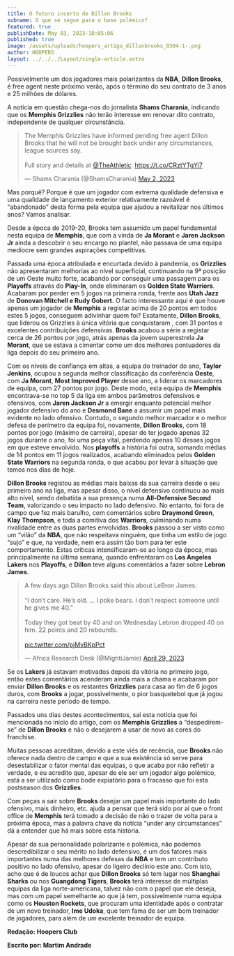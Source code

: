 ```yaml
---
title: O futuro incerto de Dillon Brooks
subname: O que se segue para o base polémico?
featured: true
publishDate: May 03, 2023-10:05:06
published: true
image: /assets/uploads/hoopers_artigo_dillonbrooks_0304-1-.png
author: HOOPERS
layout: ../../../Layout/single-article.astro
---
```

Possivelmente um dos jogadores mais polarizantes da **NBA**, **Dillon Brooks**, é free agent neste próximo verão, após o término do seu contrato de 3 anos e 25 milhões de dólares.



A notícia em questão chega-nos do jornalista **Shams Charania**, indicando que os **Memphis Grizzlies** não terão interesse em renovar dito contrato, independente de qualquer circunstância.



<blockquote class="twitter-tweet"><p lang="en" dir="ltr">The Memphis Grizzlies have informed pending free agent Dillon Brooks that he will not be brought back under any circumstances, league sources say.<br><br>Full story and details at <a href="https://twitter.com/TheAthletic?ref_src=twsrc%5Etfw">@TheAthletic</a>: <a href="https://t.co/CRztYTgYi7">https://t.co/CRztYTgYi7</a></p>&mdash; Shams Charania (@ShamsCharania) <a href="https://twitter.com/ShamsCharania/status/1653430519315714049?ref_src=twsrc%5Etfw">May 2, 2023</a></blockquote> <script async src="https://platform.twitter.com/widgets.js" charset="utf-8"></script>



Mas porquê? Porque é que um jogador com extrema qualidade defensiva e uma qualidade de lançamento exterior relativamente razoável é “abandonado” desta forma pela equipa que ajudou a revitalizar nos últimos anos? Vamos analisar.



Desde a época de 2019-20, Brooks tem assumido um papel fundamental nesta equipa de **Memphis**, que com a vinda de **Ja Morant** e **Jaren Jackson Jr** ainda a descobrir o seu encargo no plantel, não passava de uma equipa medíocre sem grandes aspirações competitivas.



Passada uma época atribulada e encurtada devido à pandemia, os **Grizzlies** não apresentaram melhorias ao nível superficial, continuando na 9ª posição de um Oeste muito forte, acabando por conseguir uma passagem para os **Playoffs** através do **Play-In**, onde eliminaram os **Golden State Warriors**. Acabaram por perder em 5 jogos na primeira ronda, frente aos **Utah Jazz** de **Donovan Mitchell e Rudy Gobert.** O facto interessante aqui é que houve apenas um jogador de **Memphis** a registar acima de 20 pontos em todos estes 5 jogos, conseguem adivinhar quem foi? Exatamente, **Dillon Brooks**, que liderou os Grizzlies à única vitória que conquistaram , com 31 pontos e excelentes contribuições defensivas. **Brooks** acabou a série a registar cerca de 26 pontos por jogo, atrás apenas da jovem superestrela **Ja Morant**, que se estava a cimentar como um dos melhores pontuadores da liga depois do seu primeiro ano.



Com os níveis de confiança em altas, a equipa do treinador do ano, **Taylor Jenkins**, ocupou a segunda melhor classificação da conferência **Oeste**, com **Ja Morant**, **Most Improved Player** desse ano, a liderar os marcadores de equipa, com 27 pontos por jogo. Deste modo, esta equipa de **Memphis** encontrava-se no top 5 da liga em ambos parâmetros defensivos e ofensivos, com **Jaren Jackson Jr** a emergir enquanto potencial melhor jogador defensivo do ano e **Desmond Bane** a assumir um papel mais evidente no lado ofensivo. Contudo, o segundo melhor marcador e o melhor defesa de perímetro da equipa foi, novamente, **Dillon Brooks**, com 18 pontos por jogo (máximo de carreira), apesar de ter jogado apenas 32 jogos durante o ano, foi uma peça vital, perdendo apenas 10 desses jogos em que esteve envolvido. Nos **playoffs** a história foi outra, somando médias de 14 pontos em 11 jogos realizados, acabando eliminados pelos **Golden State Warriors** na segunda ronda, o que acabou por levar à situação que temos nos dias de hoje.



**Dillon Brooks** registou as médias mais baixas da sua carreira desde o seu primeiro ano na liga, mas apesar disso, o nível defensivo continuou ao mais alto nível, sendo debatida a sua presença numa **All-Defensive Second Team**, valorizando o seu impacto no lado defensivo. No entanto, foi fora de campo que fez mais barulho, com comentários sobre **Draymond Green**, **Klay Thompson**, e toda a comitiva dos **Warriors**, culminando numa rivalidade entre as duas partes envolvidas. **Brooks** passou a ser visto como um “vilão” da **NBA**, que não respeitava ninguém, que tinha um estilo de jogo “sujo” e que, na verdade, nem era assim tão bom para ter este comportamento. Estas críticas intensificaram-se ao longo da época, mas principalmente na última semana, quando enfrentaram os **Los Angeles Lakers** nos **Playoffs**, e **Dillon** teve alguns comentários a fazer sobre **Lebron James**.



<blockquote class="twitter-tweet"><p lang="en" dir="ltr">A few days ago Dillon Brooks said this about LeBron James: <br><br>“I don’t care. He’s old. … I poke bears. I don’t respect someone until he gives me 40.”<br><br>Today they got beat by 40 and on Wednesday Lebron dropped 40 on him. 22 points and 20 rebounds. <br><br> <a href="https://t.co/pjMvBKpPct">pic.twitter.com/pjMvBKpPct</a></p>&mdash; Africa Research Desk (@MightiJamie) <a href="https://twitter.com/MightiJamie/status/1652190296732577792?ref_src=twsrc%5Etfw">April 29, 2023</a></blockquote> <script async src="https://platform.twitter.com/widgets.js" charset="utf-8"></script>



Se os **Lakers** já estavam motivados depois da vitória no primeiro jogo, então estes comentários acenderam ainda mais a chama e acabaram por enviar **Dillon Brooks** e os restantes **Grizzlies** para casa ao fim de 6 jogos duros, com **Brooks** a jogar, possivelmente, o pior basquetebol que já jogou na carreira neste período de tempo.



Passados uns dias destes acontecimentos, sai esta notícia que foi mencionada no início do artigo, com os **Memphis Grizzlies** a “despedirem-se” de **Dillon Brooks** e não o desejarem a usar de novo as cores do franchise. 



Muitas pessoas acreditam, devido a este viés de recência, que **Brooks** não oferece nada dentro de campo e que a sua existência só serve para desestabilizar o fator mental das equipas, o que acaba por não refletir a verdade, e eu acredito que, apesar de ele ser um jogador algo polémico, está a ser utilizado como bode expiatório para o fracasso que foi esta postseason dos **Grizzlies**.



Com peças a sair sobre **Brooks** desejar um papel mais importante do lado ofensivo, mais dinheiro, etc. ajuda a pensar que terá sido por aí que o front office de **Memphis** terá tomado a decisão de não o trazer de volta para a próxima época, mas a palavra chave da notícia “under any circumstances” dá a entender que há mais sobre esta história.



Apesar da sua personalidade polarizante e polémica, não podemos descredibilizar o seu mérito no lado defensivo, é um dos fatores mais importantes numa das melhores defesas da **NBA** e tem um contributo positivo no lado ofensivo, apesar do ligeiro declínio este ano. Com isto, acho que é de loucos achar que **Dillon Brooks** só tem lugar nos **Shanghai Sharks** ou nos **Guangdong Tigers**, **Brooks** terá interesse de múltiplas equipas da liga norte-americana, talvez não com o papel que ele deseja, mas com um papel semelhante ao que já tem, possivelmente numa equipa como os **Houston Rockets**, que procuram uma identidade após o contratar de um novo treinador, **Ime Udoka**, que tem fama de ser um bom treinador de jogadores, para além de um excelente treinador de equipa.



**Redação: Hoopers Club**

**Escrito por: Martim Andrade**